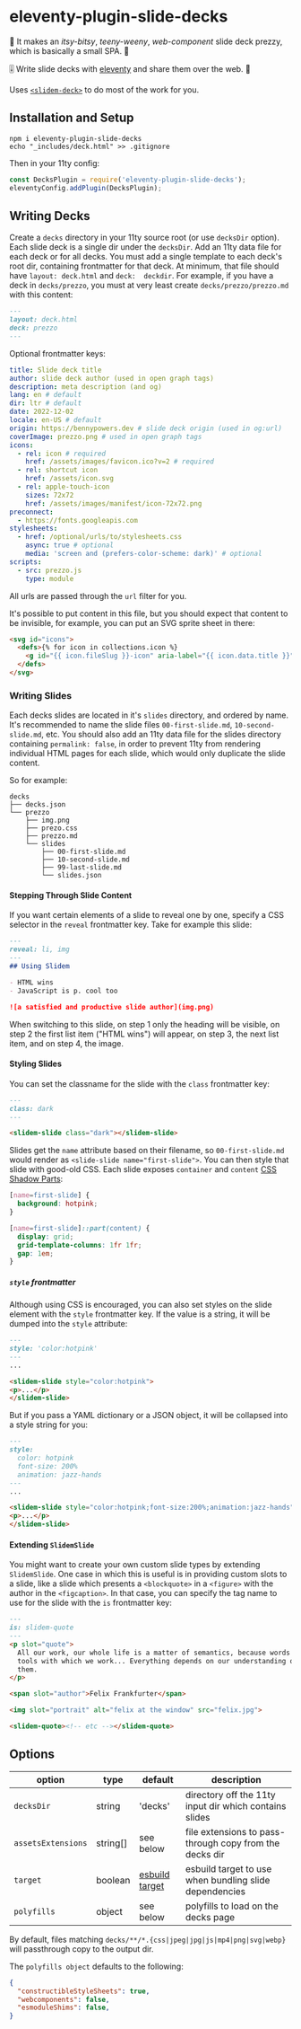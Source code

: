 # eleventy-plugin-slide-decks

🎼 It makes an *itsy-bitsy*, *teeny-weeny*, *web-component* slide deck prezzy, 
which is basically a small SPA. 🎵

🎚️ Write slide decks with [eleventy](https://11ty.dev) and share them over the 
web. 🎴

Uses [`<slidem-deck>`](https://github.com/ruphin/slidem) to do most of the work 
for you.

## Installation and Setup

```
npm i eleventy-plugin-slide-decks
echo "_includes/deck.html" >> .gitignore
```

Then in your 11ty config:

```js
const DecksPlugin = require('eleventy-plugin-slide-decks');
eleventyConfig.addPlugin(DecksPlugin);
```

## Writing Decks

Create a `decks` directory in your 11ty source root (or use `decksDir` option).
Each slide deck is a single dir under the `decksDir`. Add an 11ty data file for 
each deck or for all decks.
You must add a single template to each deck's root dir, containing frontmatter 
for that deck. At minimum, that file should have `layout: deck.html` and  `deck: 
deckdir`. For example, if you have a deck in `decks/prezzo`, you must at very
least create `decks/prezzo/prezzo.md` with this content:

```md
---
layout: deck.html
deck: prezzo
---
```

Optional frontmatter keys:
```yaml
title: Slide deck title
author: slide deck author (used in open graph tags)
description: meta description (and og)
lang: en # default
dir: ltr # default
date: 2022-12-02
locale: en-US # default
origin: https://bennypowers.dev # slide deck origin (used in og:url)
coverImage: prezzo.png # used in open graph tags
icons:
  - rel: icon # required
    href: /assets/images/favicon.ico?v=2 # required
  - rel: shortcut icon
    href: /assets/icon.svg
  - rel: apple-touch-icon
    sizes: 72x72
    href: /assets/images/manifest/icon-72x72.png
preconnect:
  - https://fonts.googleapis.com
stylesheets:
  - href: /optional/urls/to/stylesheets.css
    async: true # optional
    media: 'screen and (prefers-color-scheme: dark)' # optional
scripts:
  - src: prezzo.js
    type: module
```

All urls are passed through the `url` filter for you.

It's possible to put content in this file, but you should expect that content to 
be invisible, for example, you can put an SVG sprite sheet in there:

```html
<svg id="icons">
  <defs>{% for icon in collections.icon %}
    <g id="{{ icon.fileSlug }}-icon" aria-label="{{ icon.data.title }}">{{ icon.templateContent | safe }}</g>{% endfor %}
  </defs>
</svg>
```

### Writing Slides

Each decks slides are located in it's `slides` directory, and ordered by name. 
It's recommended to name the slide files `00-first-slide.md`, 
`10-second-slide.md`, etc. You should also add an 11ty data file for the slides 
directory containing `permalink: false`, in order to prevent 11ty from rendering 
individual HTML pages for each slide, which would only duplicate the slide 
content.

So for example:

```
decks
├── decks.json
└── prezzo
    ├── img.png
    ├── prezo.css
    ├── prezzo.md
    └── slides
        ├── 00-first-slide.md
        ├── 10-second-slide.md
        ├── 99-last-slide.md
        └── slides.json
```

#### Stepping Through Slide Content

If you want certain elements of a slide to reveal one by one, specify a CSS 
selector in the `reveal` frontmatter key. Take for example this slide:

~~~md
---
reveal: li, img
---
## Using Slidem

- HTML wins
- JavaScript is p. cool too

![a satisfied and productive slide author](img.png)
~~~

When switching to this slide, on step 1 only the heading will be visible, on 
step 2 the first list item ("HTML wins") will appear, on step 3, the next list 
item, and on step 4, the image.

#### Styling Slides

You can set the classname for the slide with the `class` frontmatter key:

```md
---
class: dark
---
```
```html
<slidem-slide class="dark"></slidem-slide>
```

Slides get the `name` attribute based on their filename, so `00-first-slide.md` 
would render as `<slide-slide name="first-slide">`. You can then style that 
slide with good-old CSS. Each slide exposes `container` and `content` [CSS 
Shadow Parts](https://developer.mozilla.org/en-US/docs/Web/CSS/::part):

```css
[name=first-slide] {
  background: hotpink;
}

[name=first-slide]::part(content) {
  display: grid;
  grid-template-columns: 1fr 1fr;
  gap: 1em;
}
```

##### `style` frontmatter

Although using CSS is encouraged, you can also set styles on the slide element 
with the `style` frontmatter key. If the value is a string, it will be dumped 
into the `style` attribute:

```md
---
style: 'color:hotpink'
---
...
```
```html
<slidem-slide style="color:hotpink">
<p>...</p>
</slidem-slide>
```

But if you pass a YAML dictionary or a JSON object, it will be collapsed into a 
style string for you:

```md
---
style:
  color: hotpink
  font-size: 200%
  animation: jazz-hands
---
...
```
```html
<slidem-slide style="color:hotpink;font-size:200%;animation:jazz-hands">
<p>...</p>
</slidem-slide>
```

#### Extending `SlidemSlide`
You might want to create your own custom slide types by extending `SlidemSlide`. 
One case in which this is useful is in providing custom slots to a slide, like a 
slide which presents a `<blockquote>` in a `<figure>` with the author in the 
`<figcaption>`. In that case, you can specify the tag name to use for the slide 
with the `is` frontmatter key:

```md
---
is: slidem-quote
---
<p slot="quote">
  All our work, our whole life is a matter of semantics, because words are the 
  tools with which we work... Everything depends on our understanding of 
  them.
</p>

<span slot="author">Felix Frankfurter</span>

<img slot="portrait" alt="felix at the window" src="felix.jpg">
```
```html
<slidem-quote><!-- etc --></slidem-quote>
```


## Options

| option             | type     | default                  | description                                             |
| ------------------ | -------- | ------------------------ | ------------------------------------------------------- |
| `decksDir`         | string   | 'decks'                  | directory off the 11ty input dir which contains slides  |
| `assetsExtensions` | string[] | see below                | file extensions to pass-through copy from the decks dir |
| `target`           | boolean  | [esbuild target][target] | esbuild target to use when bundling slide dependencies  |
| `polyfills`        | object   | see below                | polyfills to load on the decks page                     |

By default, files matching `decks/**/*.{css|jpeg|jpg|js|mp4|png|svg|webp}` will 
passthrough copy to the output dir.

The `polyfills object` defaults to the following:

```json
{
  "constructibleStyleSheets": true,
  "webcomponents": false,
  "esmoduleShims": false,
}
```

[target]: https://esbuild.github.io/api/#target
